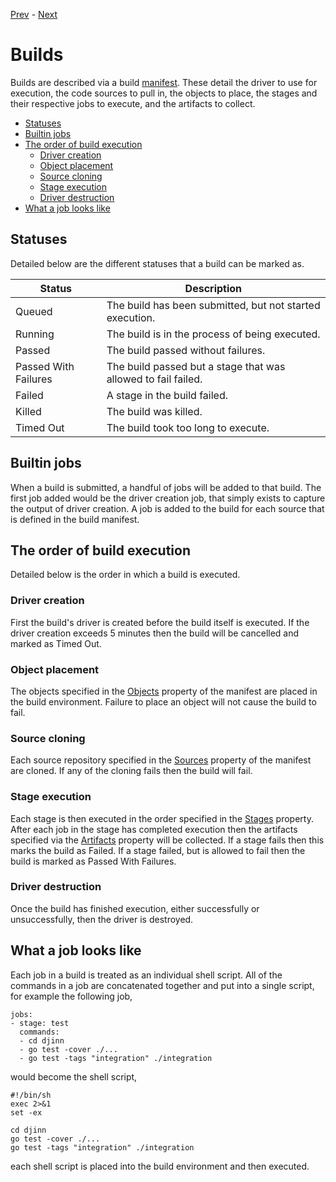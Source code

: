 [Prev](/user) - [Next](/user/namespaces)

# Builds

Builds are described via a build [manifest](/user/manifest). These detail the
driver to use for execution, the code sources to pull in, the objects to place,
the stages and their respective jobs to execute, and the artifacts to collect.

* [Statuses](#statuses)
* [Builtin jobs](#builtin-jobs)
* [The order of build execution](#the-order-of-build-execution)
  * [Driver creation](#driver-creation)
  * [Object placement](#object-placement)
  * [Source cloning](#source-cloning)
  * [Stage execution](#stage-execution)
  * [Driver destruction](#driver-destruction)
* [What a job looks like](#what-a-job-looks-like)

## Statuses

Detailed below are the different statuses that a build can be marked as.

| Status               | Description                                                   |
|----------------------|---------------------------------------------------------------|
| Queued               | The build has been submitted, but not started execution.      |
| Running              | The build is in the process of being executed.                |
| Passed               | The build passed without failures.                            |
| Passed With Failures | The build passed but a stage that was allowed to fail failed. |
| Failed               | A stage in the build failed.                                  |
| Killed               | The build was killed.                                         |
| Timed Out            | The build took too long to execute.                           |

## Builtin jobs

When a build is submitted, a handful of jobs will be added to that build. The
first job added would be the driver creation job, that simply exists to capture
the output of driver creation. A job is added to the build for each source that
is defined in the build manifest.

## The order of build execution

Detailed below is the order in which a build is executed.

### Driver creation

First the build's driver is created before the build itself is executed. If the
driver creation exceeds 5 minutes then the build will be cancelled and marked as
Timed Out.

### Object placement

The objects specified in the [Objects](/user/manifest#objects) property of the
manifest are placed in the build environment. Failure to place an object will
not cause the build to fail.

### Source cloning

Each source repository specified in the [Sources](/user/manifest#sources)
property of the manifest are cloned. If any of the cloning fails then the build
will fail.

### Stage execution

Each stage is then executed in the order specified in the
[Stages](/user/manifest#stages) property. After each job in the stage has
completed execution then the artifacts specified via the
[Artifacts](/user/manifest#artifacts) property will be collected. If a stage
fails then this marks the build as Failed. If a stage failed, but is allowed to
fail then the build is marked as Passed With Failures.

### Driver destruction

Once the build has finished execution, either successfully or unsuccessfully,
then the driver is destroyed.

## What a job looks like

Each job in a build is treated as an individual shell script. All of the
commands in a job are concatenated together and put into a single script, for
example the following job,

    jobs:
    - stage: test
      commands:
      - cd djinn
      - go test -cover ./...
      - go test -tags "integration" ./integration

would become the shell script,

    #!/bin/sh
    exec 2>&1
    set -ex

    cd djinn
    go test -cover ./...
    go test -tags "integration" ./integration

each shell script is placed into the build environment and then executed.
